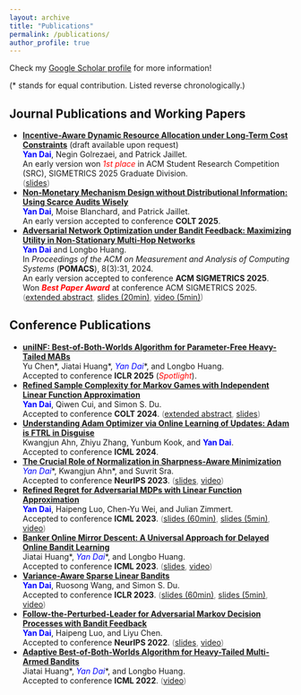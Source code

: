 ```yaml
---
layout: archive
title: "Publications"
permalink: /publications/
author_profile: true
---
```


Check my [Google Scholar profile](https://scholar.google.com/citations?user=gkG4z3IAAAAJ) for more information!

(* stands for equal contribution. Listed reverse chronologically.)

## Journal Publications and Working Papers
*   **[Incentive-Aware Dynamic Resource Allocation under Long-Term Cost Constraints](/publications/)** (draft available upon request)  
    **<font color="blue">Yan Dai</font>**, Negin Golrezaei, and Patrick Jaillet.  
    An early version won *<font color="red">1st place</font>* in ACM Student Research Competition (SRC), SIGMETRICS 2025 Graduate Division.  
    <font color="gray">([slides](/files/slides_SRC_2025_Constr_Alloc_Strategic_Agents.pdf))</font>
*   **[Non-Monetary Mechanism Design without Distributional Information: Using Scarce Audits Wisely](https://arxiv.org/abs/2502.08412)**  
    **<font color="blue">Yan Dai</font>**, Moise Blanchard, and Patrick Jaillet.  
    An early version accepted to conference **COLT 2025**.
*   **[Adversarial Network Optimization under Bandit Feedback: Maximizing Utility in Non-Stationary Multi-Hop Networks](https://dl.acm.org/doi/10.1145/3700413)**  
    **<font color="blue">Yan Dai</font>** and Longbo Huang.  
    In *Proceedings of the ACM on Measurement and Analysis of Computing Systems* (**POMACS**), 8(3):31, 2024.  
    An early version accepted to conference **ACM SIGMETRICS 2025**.  
    Won ***<font color="red">Best Paper Award</font>*** at conference ACM SIGMETRICS 2025.  
    <font color="gray">([extended abstract](https://dl.acm.org/doi/10.1145/3726854.3727270), [slides (20min)](/files/slides_SIGMETRICS_2025_ANO_Bandit_Feedback.pdf), [video (5min)](https://youtu.be/DY2Qdu-Gk_8?si=9MKIHiEjfr0beQi4))</font>

## Conference Publications
*   **[uniINF: Best-of-Both-Worlds Algorithm for Parameter-Free Heavy-Tailed MABs](https://arxiv.org/abs/2410.03284)**  
    Yu Chen\*, Jiatai Huang\*, **<font color="blue">Yan Dai*</font>**, and Longbo Huang.  
    Accepted to conference **ICLR 2025** (*<font color="red">Spotlight</font>*).
    <!-- Accepted to *the 13th International Conference on Learning Representations* (ICLR), 2025.   -->
*   **[Refined Sample Complexity for Markov Games with Independent Linear Function Approximation](https://arxiv.org/abs/2402.07082)**  
    **<font color="blue">Yan Dai</font>**, Qiwen Cui, and Simon S. Du.  
    Accepted to conference **COLT 2024**.  
    <!-- Extended Abstract accepted to *the 37th Annual Conference on Learning Theory* (COLT), 2024.   -->
    <font color="gray">([extended abstract](https://proceedings.mlr.press/v247/dai24a/dai24a.pdf), [slides](/files/slides_COLT2024_Linear_Markov_Games.pdf))</font>
*   **[Understanding Adam Optimizer via Online Learning of Updates: Adam is FTRL in Disguise](https://arxiv.org/abs/2402.01567)**  
    Kwangjun Ahn, Zhiyu Zhang, Yunbum Kook, and **<font color="blue">Yan Dai</font>**.  
    Accepted to conference **ICML 2024**.
    <!-- Accepted to *the 41st International Conference on Machine Learning* (ICML), 2024. -->
*   **[The Crucial Role of Normalization in Sharpness-Aware Minimization](https://arxiv.org/abs/2305.15287)**  
    **<font color="blue">Yan Dai*</font>**, Kwangjun Ahn\*, and Suvrit Sra.  
    Accepted to conference **NeurIPS 2023**.  
    <!-- Accepted to *the 37th Annual Conference on Neural Information Processing Systems*, 2023.   -->
    <font color="gray">([slides](/files/slides_NeurIPS2023_Normalization_in_SAM.pdf), [video](https://neurips.cc/virtual/2023/poster/69875))</font>
*   **[Refined Regret for Adversarial MDPs with Linear Function Approximation](https://arxiv.org/abs/2301.12942)**  
    **<font color="blue">Yan Dai</font>**, Haipeng Luo, Chen-Yu Wei, and Julian Zimmert.  
    Accepted to conference **ICML 2023**.  
    <!-- Accepted to *the 40th International Conference on Machine Learning* (ICML), 2023.   -->
    <font color="gray">([slides (60min)](/files/slides_ICML2023_Linear_AMDP.pdf), [slides (5min)](/files/slides_ICML2023_Linear_AMDP_Short.pdf), [video](https://icml.cc/virtual/2023/poster/24760))</font>
*   **[Banker Online Mirror Descent: A Universal Approach for Delayed Online Bandit Learning](https://arxiv.org/abs/2301.10500)**  
    Jiatai Huang\*, **<font color="blue">Yan Dai*</font>**, and Longbo Huang.  
    Accepted to conference **ICML 2023**.  
    <!-- Accepted to *the 40th International Conference on Machine Learning* (ICML), 2023.   -->
    <font color="gray">([slides](/files/slides_ICML2023_Banker_OMD.pdf), [video](https://icml.cc/virtual/2023/poster/24900))</font>
*   **[Variance-Aware Sparse Linear Bandits](https://arxiv.org/abs/2205.13450)**  
    **<font color="blue">Yan Dai</font>**, Ruosong Wang, and Simon S. Du.  
    Accepted to conference **ICLR 2023**.  
    <!-- Accepted to *the 11th International Conference on Learning Representations* (ICLR), 2023.   -->
    <font color="gray">([slides (60min)](/files/slides_ICLR2023_Variance_Aware_Sparse_LinBandits.pdf), [slides (5min)](/files/slides_ICLR2023_Variance_Aware_Sparse_LinBandits_Short.pdf), [video](https://iclr.cc/virtual/2023/poster/11675))</font>
*   **[Follow-the-Perturbed-Leader for Adversarial Markov Decision Processes with Bandit Feedback](https://arxiv.org/abs/2205.13451)**   
    **<font color="blue">Yan Dai</font>**, Haipeng Luo, and Liyu Chen.  
    Accepted to conference **NeurIPS 2022**.  
    <!-- Accepted to *the 36th Annual Conference on Neural Information Processing Systems*, 2022.   -->
    <font color="gray">([slides](/files/slides_NeurIPS2022_FTPL_for_AMDP.pdf), [video](https://neurips.cc/virtual/2022/poster/54395))</font>
*   **[Adaptive Best-of-Both-Worlds Algorithm for Heavy-Tailed Multi-Armed Bandits](https://arxiv.org/abs/2201.11921)**  
    Jiatai Huang\*, **<font color="blue">Yan Dai*</font>**, and Longbo Huang.  
    Accepted to conference **ICML 2022**.  
    <!-- Accepted to *the 39th International Conference on Machine Learning* (ICML), 2022.   -->
    <font color="gray">([video](https://icml.cc/virtual/2022/spotlight/16610))</font>
